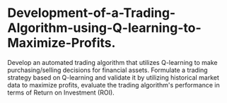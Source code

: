 # Development-of-a-Trading-Algorithm-using-Q-learning-to-Maximize-Profits.
Develop an automated trading algorithm that utilizes Q-learning to make purchasing/selling decisions for financial assets. Formulate a trading strategy based on Q-learning and validate it by utilizing historical market data to maximize profits, evaluate the trading algorithm's performance in terms of Return on Investment (ROI).
